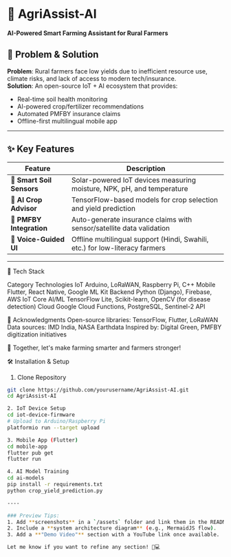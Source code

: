 # 🌾 AgriAssist-AI  
**AI-Powered Smart Farming Assistant for Rural Farmers**  

## 🚀 Problem & Solution
**Problem**: Rural farmers face low yields due to inefficient resource use, climate risks, and lack of access to modern tech/insurance.  
**Solution**: An open-source IoT + AI ecosystem that provides:  
- Real-time soil health monitoring  
- AI-powered crop/fertilizer recommendations  
- Automated PMFBY insurance claims  
- Offline-first multilingual mobile app  

---

## ✨ Key Features  
| Feature                | Description                                                                 |
|------------------------|-----------------------------------------------------------------------------|
| 📡 **Smart Soil Sensors** | Solar-powered IoT devices measuring moisture, NPK, pH, and temperature      |
| 🤖 **AI Crop Advisor**   | TensorFlow-based models for crop selection and yield prediction             |
| 📑 **PMFBY Integration** | Auto-generate insurance claims with sensor/satellite data validation        |
| 💬 **Voice-Guided UI**   | Offline multilingual support (Hindi, Swahili, etc.) for low-literacy farmers|

---


🧰 Tech Stack

Category	Technologies
IoT	Arduino, LoRaWAN, Raspberry Pi, C++
Mobile	Flutter, React Native, Google ML Kit
Backend	Python (Django), Firebase, AWS IoT Core
AI/ML	TensorFlow Lite, Scikit-learn, OpenCV (for disease detection)
Cloud	Google Cloud Functions, PostgreSQL, Sentinel-2 API

🙏 Acknowledgments
Open-source libraries: TensorFlow, Flutter, LoRaWAN
Data sources: IMD India, NASA Earthdata
Inspired by: Digital Green, PMFBY digitization initiatives

🌟 Together, let's make farming smarter and farmers stronger!

🛠️ Installation & Setup

 1. Clone Repository
```bash
git clone https://github.com/yourusername/AgriAssist-AI.git
cd AgriAssist-AI

2. IoT Device Setup
cd iot-device-firmware
# Upload to Arduino/Raspberry Pi
platformio run --target upload

3. Mobile App (Flutter)
cd mobile-app
flutter pub get
flutter run

4. AI Model Training
cd ai-models
pip install -r requirements.txt
python crop_yield_prediction.py

----

### Preview Tips:  
1. Add **screenshots** in a `/assets` folder and link them in the README.  
2. Include a **system architecture diagram** (e.g., MermaidJS flow).  
3. Add a **"Demo Video"** section with a YouTube link once available.  

Let me know if you want to refine any section! 🚜💻
